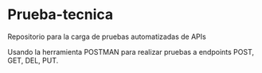 # Prueba-tecnica
Repositorio para la carga de pruebas automatizadas de APIs

Usando la herramienta POSTMAN para realizar pruebas a endpoints POST, GET, DEL, PUT.
